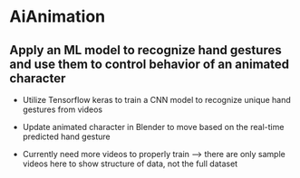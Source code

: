 # AiAnimation

## Apply an ML model to recognize hand gestures and use them to control behavior of an animated character
* Utilize Tensorflow keras to train a CNN model to recognize unique hand gestures from videos
* Update animated character in Blender to move based on the real-time predicted hand gesture

* Currently need more videos to properly train --> there are only sample videos here to show structure of data, not the full dataset
